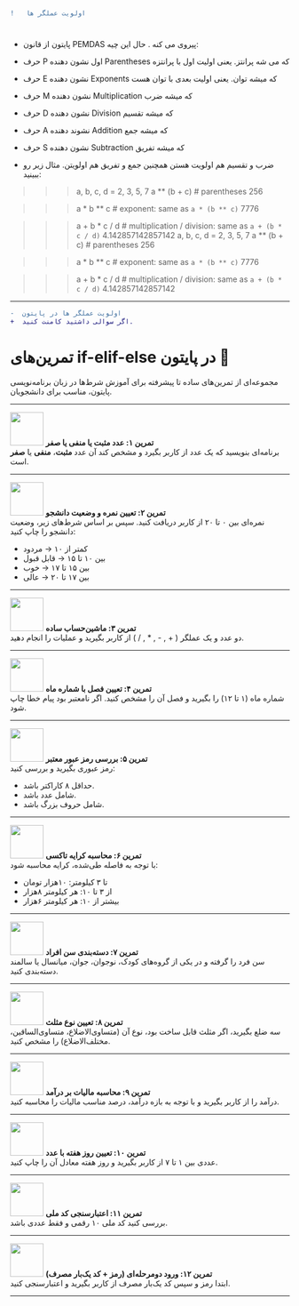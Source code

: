 
```diff


!   اولویت عملگر ها


```

 # 
 - پایتون از قانون PEMDAS پیروی می کنه . حال این چیه:

 - حرف P اول نشون دهنده Parentheses که می شه پرانتز. یعنی اولیت اول با پرانتزه

 - حرف E نشون دهنده Exponents که میشه توان. یعنی اولیت بعدی با توان هست

 - حرف M نشون دهنده Multiplication که میشه ضرب

 - حرف D نشون دهنده Division که میشه تقسیم

 - حرف A نشوند دهنده Addition که میشه جمع

 - حرف S نشون دهنده Subtraction که میشه تفریق

 - ضرب و تقسیم هم اولویت هستن همچنین جمع و تفریق هم اولویتن. مثال زیر رو ببینید:

>>> a, b, c, d = 2, 3, 5, 7
>>> a ** (b + c) # parentheses
256

>>> a * b ** c # exponent: same as `a * (b ** c)`
7776

>>> a + b * c / d # multiplication / division: same as `a + (b * c / d)`
4.142857142857142
>>> a, b, c, d = 2, 3, 5, 7
>>> a ** (b + c) # parentheses
256

>>> a * b ** c # exponent: same as `a * (b ** c)`
7776

>>> a + b * c / d # multiplication / division: same as `a + (b * c / d)`
4.142857142857142
---------------------------------------------------------------------------------------------------------------------------------------------------------------------------------------
```diff
-  اولویت عملگر ها در پایتون
+  اگر سوالی داشتید کامنت کنید.

```


# تمرین‌های if-elif-else در پایتون 🐍

مجموعه‌ای از تمرین‌های ساده تا پیشرفته برای آموزش شرط‌ها در زبان برنامه‌نویسی پایتون، مناسب برای دانشجویان.

---

<img src="https://www.python.org/static/community_logos/python-logo.png" width="60"> **تمرین ۱: عدد مثبت یا منفی یا صفر**  
برنامه‌ای بنویسید که یک عدد از کاربر بگیرد و مشخص کند آن عدد **مثبت**، **منفی** یا **صفر** است.

---

<img src="https://www.python.org/static/community_logos/python-logo.png" width="60"> **تمرین ۲: تعیین نمره و وضعیت دانشجو**  
نمره‌ای بین ۰ تا ۲۰ از کاربر دریافت کنید. سپس بر اساس شرط‌های زیر، وضعیت دانشجو را چاپ کنید:
- کمتر از ۱۰ → مردود
- بین ۱۰ تا ۱۵ → قابل قبول
- بین ۱۵ تا ۱۷ → خوب
- بین ۱۷ تا ۲۰ → عالی

---

<img src="https://www.python.org/static/community_logos/python-logo.png" width="60"> **تمرین ۳: ماشین‌حساب ساده**  
دو عدد و یک عملگر ( + , - , * , / ) از کاربر بگیرید و عملیات را انجام دهید.

---

<img src="https://www.python.org/static/community_logos/python-logo.png" width="60"> **تمرین ۴: تعیین فصل با شماره ماه**  
شماره ماه (۱ تا ۱۲) را بگیرید و فصل آن را مشخص کنید. اگر نامعتبر بود پیام خطا چاپ شود.

---

<img src="https://www.python.org/static/community_logos/python-logo.png" width="60"> **تمرین ۵: بررسی رمز عبور معتبر**  
رمز عبوری بگیرید و بررسی کنید:
- حداقل ۸ کاراکتر باشد.
- شامل عدد باشد.
- شامل حروف بزرگ باشد.

---

<img src="https://www.python.org/static/community_logos/python-logo.png" width="60"> **تمرین ۶: محاسبه کرایه تاکسی**  
با توجه به فاصله طی‌شده، کرایه محاسبه شود:
- تا ۳ کیلومتر: ۱۰هزار تومان
- از ۳ تا ۱۰: هر کیلومتر ۸هزار
- بیشتر از ۱۰: هر کیلومتر ۶هزار

---

<img src="https://www.python.org/static/community_logos/python-logo.png" width="60"> **تمرین ۷: دسته‌بندی سن افراد**  
سن فرد را گرفته و در یکی از گروه‌های کودک، نوجوان، جوان، میانسال یا سالمند دسته‌بندی کنید.

---

<img src="https://www.python.org/static/community_logos/python-logo.png" width="60"> **تمرین ۸: تعیین نوع مثلث**  
سه ضلع بگیرید، اگر مثلث قابل ساخت بود، نوع آن (متساوی‌الاضلاع، متساوی‌الساقین، مختلف‌الاضلاع) را مشخص کنید.

---

<img src="https://www.python.org/static/community_logos/python-logo.png" width="60"> **تمرین ۹: محاسبه مالیات بر درآمد**  
درآمد را از کاربر بگیرید و با توجه به بازه درآمد، درصد مناسب مالیات را محاسبه کنید.

---

<img src="https://www.python.org/static/community_logos/python-logo.png" width="60"> **تمرین ۱۰: تعیین روز هفته با عدد**  
عددی بین ۱ تا ۷ از کاربر بگیرید و روز هفته معادل آن را چاپ کنید.

---

<img src="https://www.python.org/static/community_logos/python-logo.png" width="60"> **تمرین ۱۱: اعتبارسنجی کد ملی**  
بررسی کنید کد ملی ۱۰ رقمی و فقط عددی باشد.

---

<img src="https://www.python.org/static/community_logos/python-logo.png" width="60"> **تمرین ۱۲: ورود دومرحله‌ای (رمز + کد یک‌بار مصرف)**  
ابتدا رمز و سپس کد یک‌بار مصرف از کاربر بگیرید و اعتبارسنجی کنید.

---
